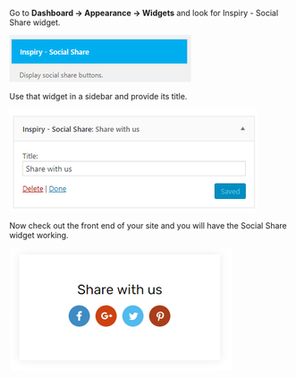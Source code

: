 Go to **Dashboard &rarr; Appearance &rarr; Widgets** and look for Inspiry - Social Share widget.

![img](../img/social-share-widget.png)

Use that widget in a sidebar and provide its title.

![img](../img/social-share-widget-sidebar.png)

Now check out the front end of your site and you will have the Social Share widget working.

![img](../img/social-share-widget-front.png)